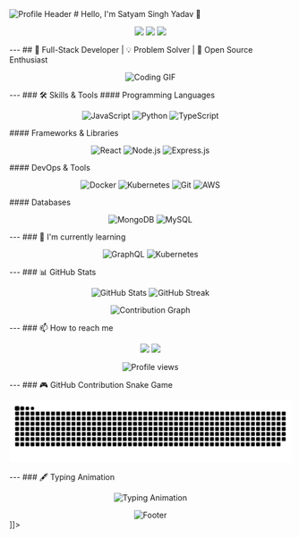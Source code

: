 <![CDATA[
<div align="center">
  <img src="https://capsule-render.vercel.app/api?type=waving&color=gradient&height=200&section=header&text=Alex%20Developer&fontSize=70&fontAlignY=35" alt="Profile Header"/>
</div>

# Hello, I'm Satyam Singh Yadav 👋

<p align="center">
  <a href="https://github.com/alexdev"><img src="https://img.shields.io/badge/-GitHub-181717?style=for-the-badge&logo=GitHub&logoColor=white"/></a>
  <a href="https://linkedin.com/in/alexdev"><img src="https://img.shields.io/badge/-LinkedIn-0077B5?style=for-the-badge&logo=LinkedIn&logoColor=white"/></a>
  <a href="https://twitter.com/alexdev"><img src="https://img.shields.io/badge/-Twitter-1DA1F2?style=for-the-badge&logo=Twitter&logoColor=white"/></a>
</p>

---

## 🚀 Full-Stack Developer | 💡 Problem Solver | 🌟 Open Source Enthusiast 

<p align="center">
  <img src="https://media.giphy.com/media/qgQUggAC3Pfv687qPC/giphy.gif" width="300" alt="Coding GIF"/>
</p>

---

### 🛠 Skills & Tools

#### Programming Languages
<p align="center">
  <img src="https://img.shields.io/badge/-JavaScript-F7DF1E?style=for-the-badge&logo=JavaScript&logoColor=black" alt="JavaScript" />
  <img src="https://img.shields.io/badge/-Python-3776AB?style=for-the-badge&logo=Python&logoColor=white" alt="Python" />
  <img src="https://img.shields.io/badge/-TypeScript-3178C6?style=for-the-badge&logo=TypeScript&logoColor=white" alt="TypeScript" />
</p>

#### Frameworks & Libraries
<p align="center">
  <img src="https://img.shields.io/badge/-React-61DAFB?style=for-the-badge&logo=React&logoColor=black" alt="React" />
  <img src="https://img.shields.io/badge/-Node.js-339933?style=for-the-badge&logo=Node.js&logoColor=white" alt="Node.js" />
  <img src="https://img.shields.io/badge/-Express.js-000000?style=for-the-badge&logo=Express&logoColor=white" alt="Express.js" />
</p>

#### DevOps & Tools
<p align="center">
  <img src="https://img.shields.io/badge/-Docker-2496ED?style=for-the-badge&logo=Docker&logoColor=white" alt="Docker" />
  <img src="https://img.shields.io/badge/-Kubernetes-326CE5?style=for-the-badge&logo=Kubernetes&logoColor=white" alt="Kubernetes" />
  <img src="https://img.shields.io/badge/-Git-F05032?style=for-the-badge&logo=Git&logoColor=white" alt="Git" />
  <img src="https://img.shields.io/badge/-AWS-FF9900?style=for-the-badge&logo=Amazon-AWS&logoColor=white" alt="AWS" />
</p>

#### Databases
<p align="center">
  <img src="https://img.shields.io/badge/-MongoDB-47A248?style=for-the-badge&logo=MongoDB&logoColor=white" alt="MongoDB" />
  <img src="https://img.shields.io/badge/-MySQL-4479A1?style=for-the-badge&logo=MySQL&logoColor=white" alt="MySQL" />
</p>

---

### 🌱 I'm currently learning

<p align="center">
  <img src="https://img.shields.io/badge/-GraphQL-E10098?style=for-the-badge&logo=GraphQL&logoColor=white" alt="GraphQL" />
  <img src="https://img.shields.io/badge/-Kubernetes-326CE5?style=for-the-badge&logo=Kubernetes&logoColor=white" alt="Kubernetes" />
</p>

---

### 📊 GitHub Stats

<p align="center">
  <img src="https://github-readme-stats.vercel.app/api?username=alexdev&show_icons=true&count_private=true&theme=react" alt="GitHub Stats" />
  <img src="https://github-readme-streak-stats.herokuapp.com/?user=alexdev&theme=react" alt="GitHub Streak" />
</p>

<p align="center">
  <img src="https://activity-graph.herokuapp.com/graph?username=alexdev&theme=react-dark" alt="Contribution Graph" />
</p>

---

### 📫 How to reach me

<p align="center">
  <a href="mailto:alex@example.com"><img src="https://img.shields.io/badge/-Email-D14836?style=for-the-badge&logo=Gmail&logoColor=white"/></a>
  <a href="https://alexdev.com"><img src="https://img.shields.io/badge/-Website-000000?style=for-the-badge&logo=About.me&logoColor=white"/></a>
</p>

<p align="center">
  <img src="https://komarev.com/ghpvc/?username=alexdev&color=blueviolet&style=flat-square&label=Profile+Views" alt="Profile views" />
</p>

---

### 🎮 GitHub Contribution Snake Game

<p align="center">
  <img src="https://raw.githubusercontent.com/Platane/snk/output/github-contribution-grid-snake-dark.svg" alt="Snake Game Contribution Grid"/>
</p>

---

### 🖋 Typing Animation

<p align="center">
  <img src="https://readme-typing-svg.demolab.com?font=Fira+Code&pause=1000&color=2196F3&center=true&width=600&lines=Full-Stack+Developer;Problem+Solver;Open+Source+Enthusiast" alt="Typing Animation" />
</p>

<div align="center">
  <img src="https://capsule-render.vercel.app/api?type=waving&color=gradient&height=100&section=footer" alt="Footer"/>
</div>
]]>
